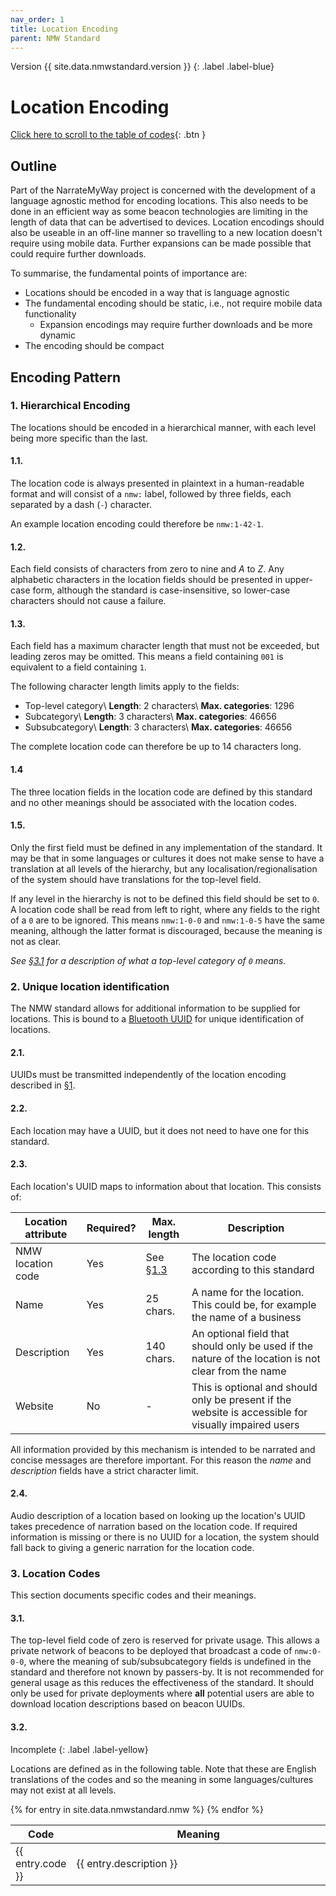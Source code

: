 ```yaml
---
nav_order: 1
title: Location Encoding
parent: NMW Standard
---
```


<script src="https://code.jquery.com/jquery-3.5.1.min.js" integrity="sha256-9/aliU8dGd2tb6OSsuzixeV4y/faTqgFtohetphbbj0=" crossorigin="anonymous"></script>
<link rel="stylesheet" type="text/css" href="https://cdn.datatables.net/1.10.23/css/jquery.dataTables.min.css">
<script type="text/javascript" charset="utf8" src="https://cdn.datatables.net/1.10.23/js/jquery.dataTables.min.js"></script>

Version {{ site.data.nmwstandard.version }}
{: .label .label-blue}

# Location Encoding

[Click here to scroll to the table of codes](#32){: .btn }

## Outline

Part of the NarrateMyWay project is concerned with the development of a language agnostic method for encoding locations. This also needs to be done in an efficient way as some beacon technologies are limiting in the length of data that can be advertised to devices. Location encodings should also be useable in an off-line manner so travelling to a new location doesn't require using mobile data. Further expansions can be made possible that could require further downloads.

To summarise, the fundamental points of importance are:

- Locations should be encoded in a way that is language agnostic
- The fundamental encoding should be static, i.e., not require mobile data functionality
  - Expansion encodings may require further downloads and be more dynamic
- The encoding should be compact

## Encoding Pattern

### 1. Hierarchical Encoding

The locations should be encoded in a hierarchical manner, with each level being more specific than the last.

#### 1.1.

The location code is always presented in plaintext in a human-readable format and will consist of a `nmw:` label, followed by three fields, each separated by a dash (`-`) character.

An example location encoding could therefore be `nmw:1-42-1`.

#### 1.2.

Each field consists of characters from zero to nine and _A_ to _Z_. Any alphabetic characters in the location fields should be presented in upper-case form, although the standard is case-insensitive, so lower-case characters should not cause a failure.

#### 1.3.

Each field has a maximum character length that must not be exceeded, but leading zeros may be omitted. This means a field containing `001` is equivalent to a field containing `1`.

The following character length limits apply to the fields:

- Top-level category\\
  **Length**: 2 characters\\
  **Max. categories**: 1296
- Subcategory\\
  **Length**: 3 characters\\
  **Max. categories**: 46656
- Subsubcategory\\
  **Length**: 3 characters\\
  **Max. categories**: 46656

The complete location code can therefore be up to 14 characters long.

#### 1.4

The three location fields in the location code are defined by this standard and no other meanings should be associated with the location codes.

#### 1.5.

Only the first field must be defined in any implementation of the standard. It may be that in some languages or cultures it does not make sense to have a translation at all levels of the hierarchy, but any localisation/regionalisation of the system should have translations for the top-level field.

If any level in the hierarchy is not to be defined this field should be set to `0`. A location code shall be read from left to right, where any fields to the right of a `0` are to be ignored. This means `nmw:1-0-0` and `nmw:1-0-5` have the same meaning, although the latter format is discouraged, because the meaning is not as clear.

_See [§3.1](#31) for a description of what a top-level category of `0` means._

### 2. Unique location identification

The NMW standard allows for additional information to be supplied for locations. This is bound to a [Bluetooth UUID](https://www.bluetooth.com/specifications/assigned-numbers/) for unique identification of locations.

#### 2.1.

UUIDs must be transmitted independently of the location encoding described in [§1](#1).

#### 2.2.

Each location may have a UUID, but it does not need to have one for this standard.

#### 2.3.

Each location's UUID maps to information about that location. This consists of:

| Location attribute | Required? | Max. length     | Description                                                                                          |
| ------------------ | --------- | --------------- | ---------------------------------------------------------------------------------------------------- |
| NMW location code  | Yes       | See [§1.3](#13) | The location code according to this standard                                                         |
| Name               | Yes       | 25 chars.       | A name for the location. This could be, for example the name of a business                           |
| Description        | Yes       | 140 chars.      | An optional field that should only be used if the nature of the location is not clear from the name  |
| Website            | No        | -               | This is optional and should only be present if the website is accessible for visually impaired users |

All information provided by this mechanism is intended to be narrated and concise messages are therefore important. For this reason the _name_ and _description_ fields have a strict character limit.

#### 2.4.

Audio description of a location based on looking up the location's UUID takes precedence of narration based on the location code. If required information is missing or there is no UUID for a location, the system should fall back to giving a generic narration for the location code.

### 3. Location Codes

This section documents specific codes and their meanings.

#### 3.1.

The top-level field code of zero is reserved for private usage. This allows a private network of beacons to be deployed that broadcast a code of `nmw:0-0-0`, where the meaning of sub/subsubcategory fields is undefined in the standard and therefore not known by passers-by. It is not recommended for general usage as this reduces the effectiveness of the standard. It should only be used for private deployments where **all** potential users are able to download location descriptions based on beacon UUIDs.

#### 3.2.

Incomplete
{: .label .label-yellow}

Locations are defined as in the following table. Note that these are English translations of the codes and so the meaning in some languages/cultures may not exist at all levels.

<table class="display">
<colgroup>
<col width="10%" />
<col width="90%" />
</colgroup>

<thead>
  <tr class="header">
    <th>Code</th>
    <th>Meaning</th>
  </tr>
</thead>

<tbody>
  {% for entry in site.data.nmwstandard.nmw %}
  <tr>
    <td markdown="span">{{ entry.code }}</td>
    <td markdown="span">{{ entry.description }}</td>
  </tr>
  {% endfor %}
</tbody>
</table>

<script type="text/javascript">
$(document).ready( function () {
    $('table.display').DataTable({
      "aLengthMenu": [[10, 15, 18, 50, -1], [10, 15, 18, 50, "All"]],
      "pageLength": 18
      });
} );
</script>

